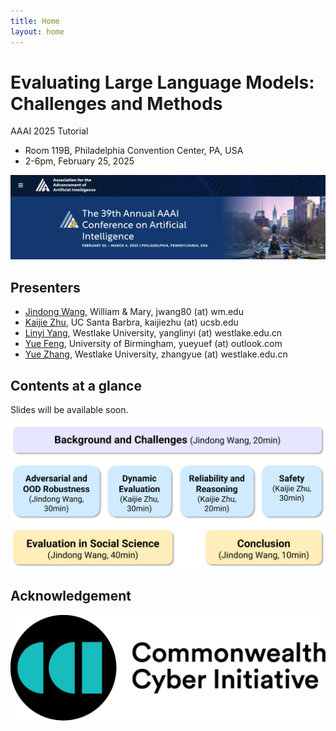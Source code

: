 ```yaml
---
title: Home
layout: home
---
```



# Evaluating Large Language Models: Challenges and Methods

AAAI 2025 Tutorial

- Room 119B, Philadelphia Convention Center, PA, USA
- 2-6pm, February 25, 2025

![](imgs/aaai25.jpg)

## Presenters

- [Jindong Wang](https://jd92.wang/), William & Mary, jwang80 (at) wm.edu
- [Kaijie Zhu](https://immortalise.github.io/), UC Santa Barbra, kaijiezhu (at) ucsb.edu
- [Linyi Yang](https://yanglinyi.github.io/), Westlake University, yanglinyi (at) westlake.edu.cn
- [Yue Feng](https://fengyue-leah.github.io/), University of Birmingham, yueyuef (at) outlook.com
- [Yue Zhang](https://frcchang.github.io/), Westlake University, zhangyue (at) westlake.edu.cn

## Contents at a glance

Slides will be available soon.

![](imgs/contents.jpg)

## Acknowledgement

![](imgs/cci-logo.png)
